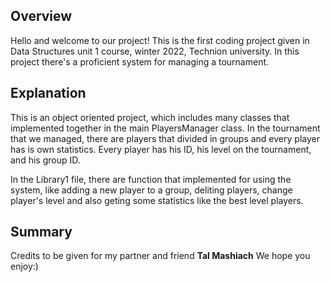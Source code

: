 
## Overview

Hello and welcome to our project!
This is the first coding project given in Data Structures unit 1 course, winter 2022, Technion university.
In this project there's a proficient system for managing a tournament.


## Explanation
This is an object oriented project, which includes many classes that implemented together in the main PlayersManager class.
In the tournament that we managed, there are players that divided in groups and every player has is own statistics.
Every player has his ID, his level on the tournament, and his group ID.

In the Library1 file, there are function that implemented for using the system, like adding a new player to a group, deliting players, change player's level and also geting some statistics like the best level players.


## Summary
Credits to be given for my partner and friend **Tal Mashiach**
We hope you enjoy:)
